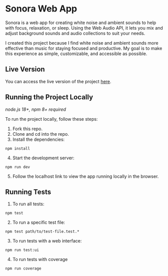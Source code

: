 # Sonora Web App

Sonora is a web app for creating white noise and ambient sounds to help with focus, relaxation, or sleep. Using the Web Audio API, it lets you mix and adjust background sounds and audio collections to suit your needs.

I created this project because I find white noise and ambient sounds more effective than music for staying focused and productive. My goal is to make this experience as simple, customizable, and accessible as possible.

## Live Version

You can access the live version of the project [here](https://alexglan.github.io/sonora-web/).

## Running the Project Locally
*node.js 18+, npm 8+ required*

To run the project locally, follow these steps:
1. Fork this repo.
2. Clone and cd into the repo.
3. Install the dependencies:
```
npm install
```
4. Start the development server:
```
npm run dev
```
5. Follow the localhost link to view the app running locally in the browser.

## Running Tests

1. To run all tests:
```
npm test
```
2. To run a specific test file:
```
npm test path/to/test-file.test.*
```

3. To run tests with a web interface:
```
npm run test:ui
```
4. To run tests with coverage
```
npm run coverage
```
